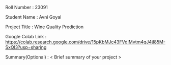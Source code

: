 Roll Number       :   23091

Student Name      :   Avni Goyal

Project Title     :   Wine Quality Prediction

Google Colab Link :   https://colab.research.google.com/drive/15pKbMJc43FVdIMvtm4qJ4jI85M-SxQl3?usp=sharing

Summary(Optional) :   < Brief summary of your project >
